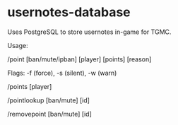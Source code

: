 # usernotes-database
Uses PostgreSQL to store usernotes in-game for TGMC.

Usage:

/point [ban/mute/ipban] [player] [points] [reason]

Flags: -f (force), -s (silent), -w (warn)

/points [player]

/pointlookup [ban/mute] [id]

/removepoint [ban/mute] [id]
